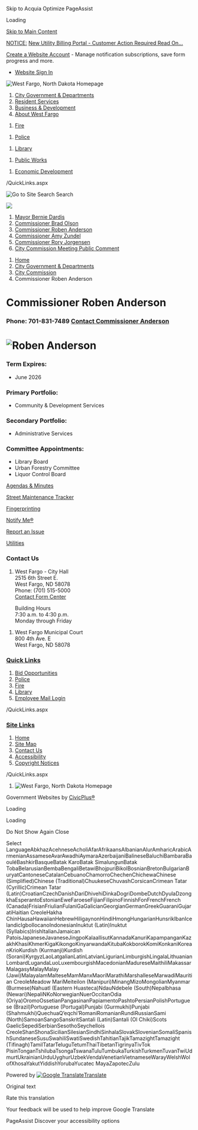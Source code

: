 Skip to Acquia Optimize PageAssist

Loading

[Skip to Main Content](https://www.westfargond.gov/1378/Commissioner-Roben-Anderson/)

[NOTICE:](https://www.westfargond.gov/261/Payment-Options) [New Utility Billing Portal - Customer Action Required Read On...](https://www.westfargond.gov/AlertCenter.aspx?AID=New-Utility-Billing-Portal-Customer-Acti-661)

[Create a Website Account](https://www.westfargond.gov/MyAccount/ProfileCreate) - Manage notification subscriptions, save form progress and more.   

- [Website Sign In](https://www.westfargond.gov/MyAccount)

![West Fargo, North Dakota Homepage](https://www.westfargond.gov/ImageRepository/Document?documentID=9678)

1. [City Government &amp; Departments](https://www.westfargond.gov/27/City-Government-Departments)
2. [Resident Services](https://www.westfargond.gov/101/Resident-Services)
3. [Business &amp; Development](https://www.westfargond.gov/35/Business-Development)
4. [About West Fargo](https://www.westfargond.gov/9/About-West-Fargo)

<!--THE END-->

1. [Fire](https://www.westfargond.gov/941/Fire-Department)

<!--THE END-->

1. [Police](https://www.westfargond.gov/149/Police)

<!--THE END-->

1. [Library](https://www.westfargond.gov/732/Public-Library)

<!--THE END-->

1. [Public Works](https://westfargond.gov/1382/Public-Works)

<!--THE END-->

1. [Economic Development](https://www.westfargond.gov/273/Economic-Development)

/QuickLinks.aspx

![Go to Site Search](https://www.westfargond.gov/ImageRepository/Document?documentID=9684) Search

![](https://www.westfargond.gov/ImageRepository/Document?documentID=10634)

1. [Mayor Bernie Dardis](https://www.westfargond.gov/1375/Mayor-Bernie-Dardis)
2. [Commissioner Brad Olson](https://www.westfargond.gov/1376/Commissioner-Brad-Olson)
3. [Commissioner Roben Anderson](https://www.westfargond.gov/1378/Commissioner-Roben-Anderson)
4. [Commissioner Amy Zundel](https://www.westfargond.gov/1379/Commissioner-Amy-Zundel)
5. [Commissioner Rory Jorgensen](https://www.westfargond.gov/1380/Commissioner-Rory-Jorgensen)
6. [City Commission Meeting Public Comment](https://westfargond-city-of-west-fargo-general-city.app.transform.civicplus.com/forms/40252)

<!--THE END-->

1. [Home](https://www.westfargond.gov)
2. [City Government &amp; Departments](https://www.westfargond.gov/27/City-Government-Departments)
3. [City Commission](https://www.westfargond.gov/365/City-Commission)
4. Commissioner Roben Anderson

# Commissioner Roben Anderson

### Phone: 701-831-7489 [Contact Commissioner Anderson](https://westfargond-city-of-west-fargo-general-city.app.transform.civicplus.com/forms/39645)

# ![Roben Anderson](https://www.westfargond.gov/ImageRepository/Document?documentId=8059)

### Term Expires:

- June 2026

### Primary Portfolio:

- Community &amp; Development Services

### Secondary Portfolio:

- Administrative Services

### Committee Appointments:

- Library Board
- Urban Forestry Committee
- Liquor Control Board

[Agendas &amp; Minutes](https://www.westfargond.gov/1202/Agendas-Minutes)

[Street Maintenance Tracker](https://portal.plowops.com/public/?id=790294576)

[Fingerprinting](https://westfargopolice.com/189/Fingerprinting)

[Notify Me®](https://www.westfargond.gov/list.aspx)

[Report an Issue](https://westfargond-city-of-west-fargo-general-city.app.transform.civicplus.com/forms/39221)

[Utilities](https://www.westfargond.gov/259/Utilities)

### Contact Us

1. West Fargo - City Hall  
   2515 6th Street E.  
   West Fargo, ND 58078  
   Phone: (701) 515-5000  
   [Contact Form Center](https://westfargond-contact-form-center-general-city.app.transform.civicplus.com)
   
   Building Hours  
   7:30 a.m. to 4:30 p.m.  
   Monday through Friday

<!--THE END-->

1. West Fargo Municipal Court  
   800 4th Ave. E  
   West Fargo, ND 58078

### [Quick Links](https://www.westfargond.gov/QuickLinks.aspx?CID=14)

1. [Bid Opportunities](https://www.westfargond.gov/Bids.aspx)
2. [Police](https://www.westfargond.gov/149/Police)
3. [Fire](https://www.westfargond.gov/941/Fire-Department)
4. [Library](https://westfargolibrary.org/732/Public-Library)
5. [Employee Mail Login](https://outlook.office365.com)

/QuickLinks.aspx

### [Site Links](https://www.westfargond.gov/QuickLinks.aspx?CID=16)

1. [Home](https://www.westfargond.gov)
2. [Site Map](https://www.westfargond.gov/sitemap.aspx)
3. [Contact Us](https://westfargond-contact-form-center-general-city.app.transform.civicplus.com/forms/39221)
4. [Accessibility](https://www.westfargond.gov/accessibility)
5. [Copyright Notices](https://www.westfargond.gov/site/copyright)

/QuickLinks.aspx

1. ![West Fargo, North Dakota Homepage](https://www.westfargond.gov/ImageRepository/Document?documentId=9685)

Government Websites by [CivicPlus®](https://connect.civicplus.com/referral)

Loading

Loading

Do Not Show Again Close

Select LanguageAbkhazAcehneseAcholiAfarAfrikaansAlbanianAlurAmharicArabicArmenianAssameseAvarAwadhiAymaraAzerbaijaniBalineseBaluchiBambaraBaouléBashkirBasqueBatak KaroBatak SimalungunBatak TobaBelarusianBembaBengaliBetawiBhojpuriBikolBosnianBretonBulgarianBuryatCantoneseCatalanCebuanoChamorroChechenChichewaChinese (Simplified)Chinese (Traditional)ChuukeseChuvashCorsicanCrimean Tatar (Cyrillic)Crimean Tatar (Latin)CroatianCzechDanishDariDhivehiDinkaDogriDombeDutchDyulaDzongkhaEsperantoEstonianEweFaroeseFijianFilipinoFinnishFonFrenchFrench (Canada)FrisianFriulianFulaniGaGalicianGeorgianGermanGreekGuaraniGujaratiHaitian CreoleHakha ChinHausaHawaiianHebrewHiligaynonHindiHmongHungarianHunsrikIbanIcelandicIgboIlocanoIndonesianInuktut (Latin)Inuktut (Syllabics)IrishItalianJamaican PatoisJapaneseJavaneseJingpoKalaallisutKannadaKanuriKapampanganKazakhKhasiKhmerKigaKikongoKinyarwandaKitubaKokborokKomiKonkaniKoreanKrioKurdish (Kurmanji)Kurdish (Sorani)KyrgyzLaoLatgalianLatinLatvianLigurianLimburgishLingalaLithuanianLombardLugandaLuoLuxembourgishMacedonianMadureseMaithiliMakassarMalagasyMalayMalay (Jawi)MalayalamMalteseMamManxMaoriMarathiMarshalleseMarwadiMauritian CreoleMeadow MariMeiteilon (Manipuri)MinangMizoMongolianMyanmar (Burmese)Nahuatl (Eastern Huasteca)NdauNdebele (South)Nepalbhasa (Newari)NepaliNKoNorwegianNuerOccitanOdia (Oriya)OromoOssetianPangasinanPapiamentoPashtoPersianPolishPortuguese (Brazil)Portuguese (Portugal)Punjabi (Gurmukhi)Punjabi (Shahmukhi)QuechuaQʼeqchiʼRomaniRomanianRundiRussianSami (North)SamoanSangoSanskritSantali (Latin)Santali (Ol Chiki)Scots GaelicSepediSerbianSesothoSeychellois CreoleShanShonaSicilianSilesianSindhiSinhalaSlovakSlovenianSomaliSpanishSundaneseSusuSwahiliSwatiSwedishTahitianTajikTamazightTamazight (Tifinagh)TamilTatarTeluguTetumThaiTibetanTigrinyaTivTok PisinTonganTshilubaTsongaTswanaTuluTumbukaTurkishTurkmenTuvanTwiUdmurtUkrainianUrduUyghurUzbekVendaVenetianVietnameseWarayWelshWolofXhosaYakutYiddishYorubaYucatec MayaZapotecZulu

Powered by [![Google Translate](https://www.gstatic.com/images/branding/googlelogo/1x/googlelogo_color_42x16dp.png)Translate](https://translate.google.com)

Original text

Rate this translation

Your feedback will be used to help improve Google Translate

PageAssist Discover your accessibility options